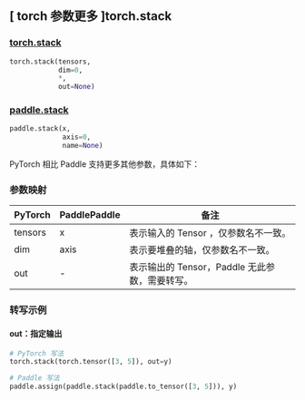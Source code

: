 ## [ torch 参数更多 ]torch.stack

### [torch.stack](https://pytorch.org/docs/stable/generated/torch.stack.html#torch.stack)

```python
torch.stack(tensors,
            dim=0,
            *,
            out=None)
```

### [paddle.stack](https://www.paddlepaddle.org.cn/documentation/docs/zh/develop/api/paddle/stack_cn.html)

```python
paddle.stack(x,
             axis=0,
             name=None)
```

PyTorch 相比 Paddle 支持更多其他参数，具体如下：
### 参数映射
| PyTorch       | PaddlePaddle | 备注                                                   |
| ------------- | ------------ | ------------------------------------------------------ |
|  tensors  |  x     | 表示输入的 Tensor ，仅参数名不一致。  |
|  dim      |  axis  | 表示要堆叠的轴，仅参数名不一致。  |
|  out      |  -      | 表示输出的 Tensor，Paddle 无此参数，需要转写。    |


### 转写示例
#### out：指定输出
```python
# PyTorch 写法
torch.stack(torch.tensor([3, 5]), out=y)

# Paddle 写法
paddle.assign(paddle.stack(paddle.to_tensor([3, 5])), y)
```
